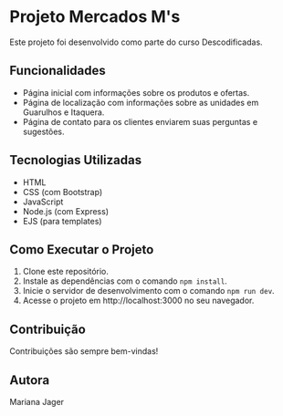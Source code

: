 # Projeto Mercados M's

Este projeto foi desenvolvido como parte do curso Descodificadas.

## Funcionalidades

- Página inicial com informações sobre os produtos e ofertas.
- Página de localização com informações sobre as unidades em Guarulhos e Itaquera.
- Página de contato para os clientes enviarem suas perguntas e sugestões.

## Tecnologias Utilizadas

- HTML
- CSS (com Bootstrap)
- JavaScript
- Node.js (com Express)
- EJS (para templates)

## Como Executar o Projeto

1. Clone este repositório.
2. Instale as dependências com o comando `npm install`.
3. Inicie o servidor de desenvolvimento com o comando `npm run dev`.
4. Acesse o projeto em http://localhost:3000 no seu navegador.

## Contribuição

Contribuições são sempre bem-vindas!

## Autora

Mariana Jager

